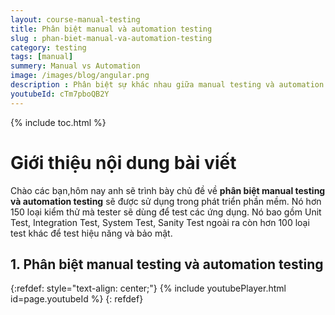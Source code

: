 ```yaml
---
layout: course-manual-testing
title: Phân biệt manual và automation testing
slug : phan-biet-manual-va-automation-testing
category: testing
tags: [manual]
summery: Manual vs Automation
image: /images/blog/angular.png
description : Phân biệt sự khác nhau giữa manual testing và automation testing. Có hơn 150 loại kiểm thử mà tester sẽ dùng để test các ứng dụng. Nó bao gồm Unit Test, Integration Test, System Test, Sanity Test ngoài ra còn hơn 100 loại test khác để test hiệu năng và bảo mật. 
youtubeId: cTm7pboQB2Y
---
```


{% include toc.html %}

# **Giới thiệu nội dung bài viết**

Chào các bạn,hôm nay anh sẽ trình bày chủ đề về <b> phân biệt manual testing và automation testing</b> sẽ được sử dụng trong phát triển phần mềm. Nó hơn 150 loại kiểm thử mà tester sẽ dùng để test các ứng dụng. Nó bao gồm Unit Test, Integration Test, System Test, Sanity Test ngoài ra còn hơn 100 loại test khác để test hiệu năng và bảo mật.


## **1. Phân biệt manual testing và automation testing**

{:refdef: style="text-align: center;"}
{% include youtubePlayer.html id=page.youtubeId %}
{: refdef}



